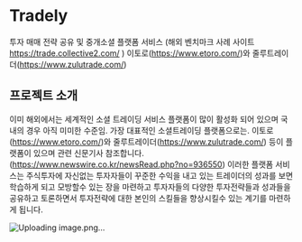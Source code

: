 # Tradely
투자 매매 전략 공유 및 중개소셜 플랫폼 서비스
(해외 벤치마크 사례 사이트 https://trade.collective2.com/ )  이토로(https://www.etoro.com/)와 줄루트레이더(https://www.zulutrade.com/)

## 프로젝트 소개
이미 해외에서는 세계적인 소셜 트레이딩 서비스 플랫폼이 많이 활성화 되어 있으며 국내의 경우 아직 미미한 수준임. 가장 대표적인 소셜트레이딩 플랫폼으로는. 이토로(https://www.etoro.com/)와 줄루트레이더(https://www.zulutrade.com/) 등이 플랫폼이 있으며 관련 신문기사 참조합니다.(https://www.newswire.co.kr/newsRead.php?no=936550)                                                                                                                             이러한 플랫폼 서비스는 주식투자에 자신없는 투자자들이 꾸준한 수익을 내고 있는 트레이더의 성과를 보면 학습하게 되고 모방할수 있는 장을 마련하고 투자자들의 다양한 투자전략들과 성과들을 공유하고 토론하면서 투자전략에 대한 본인의 스킬들을 향상시킬수 있는 계기를 마련하게 됩니다. 

![Uploading image.png…]()
